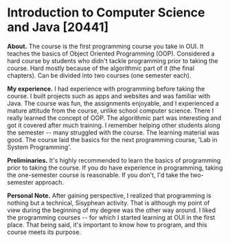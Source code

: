 # Introduction to Computer Science and Java [20441]

**About.** The course is the first programming course you take in OUI. It teaches the basics of Object Oriented Programming (OOP). Considered a hard course by students who didn't tackle programming prior to taking the course. Hard mostly because of the algorithmic part of it (the final chapters). Can be divided into two courses (one semester each).


**My experience.** I had experience with programming before taking the course. I built projects such as apps and websites and was familiar with Java. The course was fun, the assignments enjoyable, and I experienced a mature attitude from the course, unlike school computer science. There I really learned the concept of OOP. The algorithmic part was interesting and got it covered after much training. I remember helping other students along the semester -- many struggled with the course. The learning material was good. The course laid the basics for the next programming course, 'Lab in System Programming'.



**Preliminaries.** It's highly recommended to learn the basics of programming prior to taking the course. If you do have experience in programming, taking the one-semester course is reasonable. If you don't, I'd take the two-semester approach.

**Personal Note.** After gaining perspective, I realized that programming is nothing but a technical, Sisyphean activity. That is although my point of view during the beginning of my degree was the other way around. I liked the programming courses -- for which I started learning at OUI in the first place. That being said, it's important to know how to program, and this course meets its purpose.
